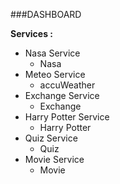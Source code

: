 ###DASHBOARD

**Services :**

- Nasa Service
    - Nasa
- Meteo Service
    - accuWeather
- Exchange Service
    - Exchange
- Harry Potter Service
    - Harry Potter
- Quiz Service
    - Quiz
- Movie Service
    - Movie

